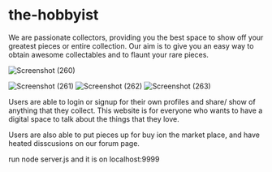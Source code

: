 # the-hobbyist
We are passionate collectors, providing you the best space to show off your greatest pieces or entire collection. Our aim is to give you an easy way to obtain awesome collectables and to flaunt your rare pieces.


![Screenshot (260)](https://user-images.githubusercontent.com/77593772/115915200-02b24880-a441-11eb-85e5-ceab34e70046.png)

![Screenshot (261)](https://user-images.githubusercontent.com/77593772/115915220-09d95680-a441-11eb-9ca8-3607c280dd0f.png)
![Screenshot (262)](https://user-images.githubusercontent.com/77593772/115915233-0cd44700-a441-11eb-95fc-88658aebea3f.png)
![Screenshot (263)](https://user-images.githubusercontent.com/77593772/115915246-11006480-a441-11eb-9fb6-4de4d9106c01.png)

Users are able to login or signup for their own profiles and share/ show of anything that they collect. This website is for everyone who wants to have a digital space to talk about the things that they love.

Users are also able to put pieces up for buy ion the market place, and have heated disscusions on our forum page.

run node server.js
and it is on localhost:9999
